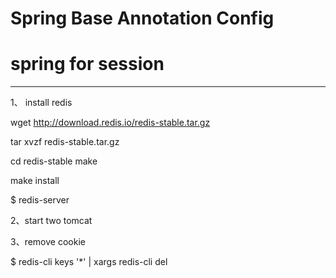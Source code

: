 # Spring Base Annotation  Config

# spring for  session 
<hr>
1、 install redis 

wget http://download.redis.io/redis-stable.tar.gz

tar xvzf redis-stable.tar.gz

cd redis-stable
make

make install


$ redis-server

2、start two  tomcat 

3、remove cookie

$ redis-cli keys '*' | xargs redis-cli del












